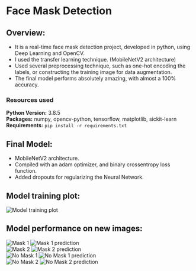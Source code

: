 # Face Mask Detection
## Overview:
* It is a real-time face mask detection project, developed in python, using Deep Learning and OpenCV.
* I used the transfer learning technique. (MobileNetV2 architecture)
* Used several preprocessing technique, such as one-hot encoding the labels, or constructing the training image for data augmentation.
* The final model performs absolutely amazing, with almost a 100% accuracy.

### Resources used
**Python Version:** 3.8.5 <br>
**Packages:** numpy, opencv-python, tensorflow, matplotlib, sickit-learn <br>
**Requirements:** ```pip install -r requirements.txt```  

## Final Model:
* MobileNetV2 architecture.
* Compiled with an adam optimizer, and binary crossentropy loss function.
* Added dropouts for regularizing the Neural Network.

## Model training plot:
![](https://github.com/nctung4/Face_Mask_Detection/blob/main/plot/model_training_plot.png "Model training plot")

## Model performance on new images:
![](https://github.com/nctung4/Face_Mask_Detection/blob/main/try_model_with_new_images/Mask1_resized.jpg "Mask 1") ![](https://github.com/nctung4/Face_Mask_Detection/blob/main/try_model_with_new_images/mask_2_pred_resized.jpg "Mask 1 prediction")
<br>
![](https://github.com/nctung4/Face_Mask_Detection/blob/main/try_model_with_new_images/Mask_2_resized.jpg "Mask 2") ![](https://github.com/nctung4/Face_Mask_Detection/blob/main/try_model_with_new_images/Mask2_pred_resized.jpg "Mask 2 prediction")
<br>
![](https://github.com/nctung4/Face_Mask_Detection/blob/main/try_model_with_new_images/No_Mask_1_resized.jpg "No Mask 1") ![](https://github.com/nctung4/Face_Mask_Detection/blob/main/try_model_with_new_images/No_Mask_1_pred_resized.jpg "No Mask 1 prediction")
<br>
![](https://github.com/nctung4/Face_Mask_Detection/blob/main/try_model_with_new_images/No_Mask_2_resized.jpg "No Mask 2") ![](https://github.com/nctung4/Face_Mask_Detection/blob/main/try_model_with_new_images/No_Mask_2_pred_resized.jpg "No Mask 2 prediction")
